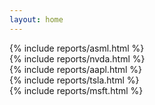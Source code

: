 ```yaml
---
layout: home
---
```


<div>
    {% include reports/asml.html %}
</div>

<div>
    {% include reports/nvda.html %}
</div>

<div>
    {% include reports/aapl.html %}
</div>

<div>
    {% include reports/tsla.html %}
</div>

<div>
    {% include reports/msft.html %}
</div>



